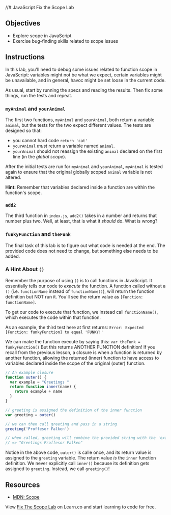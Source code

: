 //# JavaScript Fix the Scope Lab

## Objectives

- Explore scope in JavaScript
- Exercise bug-finding skills related to scope issues

## Instructions

In this lab, you'll need to debug some issues related to function scope in
JavaScript: variables might not be what we expect, certain variables might be
unavailable, and in general, havoc might be set loose in the current code.

As usual, start by running the specs and reading the results. Then fix some
things, run the tests and repeat.

### `myAnimal` and `yourAnimal`

The first two functions, `myAnimal` and `yourAnimal`, both return a variable
`animal`, but the tests for the two expect different values. The tests are
designed so that:

- you cannot hard code `return 'cat'`
- `yourAnimal` _must_ return a variable named `animal`.
- `yourAnimal` should not reassign the existing `animal` declared on the first
  line (in the _global scope_).

After the initial tests are run for `myAnimal` and `yourAnimal`, `myAnimal` is
tested again to ensure that the original globally scoped `animal` variable is
not altered.

**Hint:** Remember that variables declared inside a function are within the
function's scope.

### `add2`

The third function in `index.js`, `add2()` takes in a number and returns that
number plus two. Well, at least, that is what it _should_ do. What is wrong?

### `funkyFunction` and `theFunk`

The final task of this lab is to figure out what code is needed at the end. The
provided code does not need to change, but something else needs to be added.

### A Hint About `()`

Remember the purpose of using `()` is to call functions in JavaScript. It
essentially tells our code to *execute* the function. A function called without
a `()` (i.e. `functionName` instead of `functionName()`), will return the
function definition but NOT run it. You'll see the return value as `[Function:
functionName]`.

To get our code to execute that function, we instead call `functionName()`,
which executes the code within that function.

As an example, the third test here at first returns: `Error: Expected [Function:
funkyFunction] to equal 'FUNKY!'`

We can make the function execute by saying this: `var theFunk = funkyFunction()`
But this returns ANOTHER FUNCTION definition! If you recall from the previous
lesson, a closure is when a function is returned by another function, allowing
the returned (inner) function to have access to variables declared inside the
scope of the original (outer) function.

```js
// An example closure
function outer() {
  var example = "Greetings "
  return function inner(name) {
    return example + name
  }
}

// greeting is assigned the definition of the inner function
var greeting = outer()

// we can then call greeting and pass in a string
greeting('Proffesor Falken')

// when called, greeting will combine the provided string with the 'example' variable defined in the outer function
// => "Greetings Proffesor Falken"
```

Notice in the above code, `outer()` is calle once, and its return value is
assigned to the `greeting` variable. The return value _is_ the `inner` function
definition. We never explicitly call `inner()` because its definition gets
assigned to `greeting`. Instead, we call `greeting()`!

## Resources

- [MDN: Scope](https://developer.mozilla.org/en-US/docs/Glossary/Scope)

<p class='util--hide'>View <a href='https://learn.co/lessons/javascript-fix-the-scope-lab'>Fix The Scope Lab</a> on Learn.co and start learning to code for free.</p>
